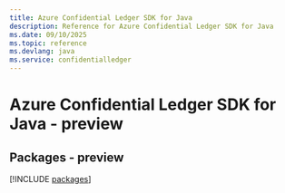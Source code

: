 ```yaml
---
title: Azure Confidential Ledger SDK for Java
description: Reference for Azure Confidential Ledger SDK for Java
ms.date: 09/10/2025
ms.topic: reference
ms.devlang: java
ms.service: confidentialledger
---
```

# Azure Confidential Ledger SDK for Java - preview
## Packages - preview
[!INCLUDE [packages](confidential-ledger-index.md)]